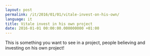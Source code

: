 ```yaml
---
layout: post
permalink: /it/2016/01/01/vitale-invest-on-his-own/
language: it
title: Vitale invest in his own project
date: 2016-01-01 00:00:00.000000000 +01:00
---
```


This is something you want to see in a project, people believing and investing on his own project!
 
